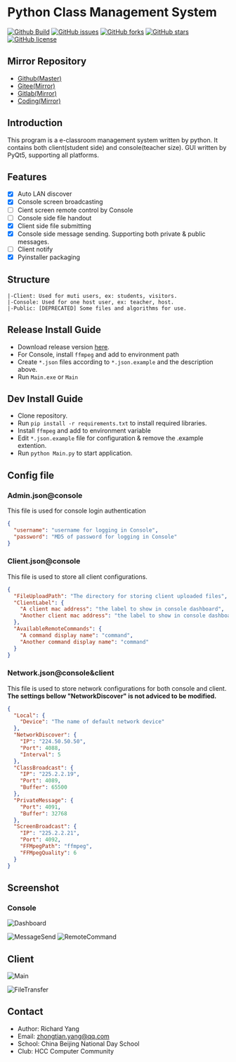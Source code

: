 # Python Class Management System
[![Github Build](https://github.com/yangzhongtian001/PYCM/workflows/PYCM-Build/badge.svg)](https://github.com/yangzhongtian001/PYCM/releases) [![GitHub issues](https://img.shields.io/github/issues/yangzhongtian001/PYCM)](https://github.com/yangzhongtian001/PYCM/issues) [![GitHub forks](https://img.shields.io/github/forks/yangzhongtian001/PYCM)](https://github.com/yangzhongtian001/PYCM/network) [![GitHub stars](https://img.shields.io/github/stars/yangzhongtian001/PYCM)](https://github.com/yangzhongtian001/PYCM/stargazers) [![GitHub license](https://img.shields.io/github/license/yangzhongtian001/PYCM)](https://github.com/yangzhongtian001/PYCM)

## Mirror Repository
* [Github(Master)](https://github.com/yangzhongtian001/PYCM)
* [Gitee(Mirror)](https://gitee.com/yangzhongtian/PYCM)
* [Gitlab(Mirror)](https://gitlab.com/yangzhongtian/PYCM)
* [Coding(Mirror)](https://yangzhongtian.coding.net/public/PYCM/PYCM/git/files)

## Introduction
This program is a e-classroom management system written by python. It contains both client(student side) and console(teacher size). GUI written by PyQt5, supporting all platforms.

## Features
* [x] Auto LAN discover
* [x] Console screen broadcasting
* [ ] Cient screen remote control by Console
* [ ] Console side file handout
* [x] Client side file submitting
* [x] Console side message sending. Supporting both private & public messages.
* [ ] Client notify
* [x] Pyinstaller packaging

## Structure
```
|-Client: Used for muti users, ex: students, visitors.
|-Console: Used for one host user, ex: teacher, host.
|-Public: [DEPRECATED] Some files and algorithms for use.
```

## Release Install Guide
* Download release version [here](https://github.com/yangzhongtian001/PYCM/releases).
* For Console, install `ffmpeg` and add to environment path
* Create `*.json` files according to `*.json.example` and the description above.
* Run `Main.exe` or `Main`

## Dev Install Guide
* Clone repository.
* Run `pip install -r requirements.txt` to install required libraries.
* Install `ffmpeg` and add to environment variable
* Edit `*.json.example` file for configuration & remove the .example extention.
* Run `python Main.py` to start application.

## Config file

### Admin.json@console
This file is used for console login authentication
```json
{
  "username": "username for logging in Console",
  "password": "MD5 of password for logging in Console"
}
```

### Client.json@console
This file is used to store all client configurations.
```json
{
  "FileUploadPath": "The directory for storing client uploaded files",
  "ClientLabel": {
    "A client mac address": "the label to show in console dashboard",
    "Another client mac address": "the label to show in console dashboard"
  },
  "AvailableRemoteCommands": {
    "A command display name": "command",
    "Another command display name": "command"
  }
}
```

### Network.json@console&client
This file is used to store network configurations for both console and client.
**The settings bellow "NetworkDiscover" is not adviced to be modified.**
```json
{
  "Local": {
    "Device": "The name of default network device"
  },
  "NetworkDiscover": {
    "IP": "224.50.50.50",
    "Port": 4088,
    "Interval": 5
  },
  "ClassBroadcast": {
    "IP": "225.2.2.19",
    "Port": 4089,
    "Buffer": 65500
  },
  "PrivateMessage": {
    "Port": 4091,
    "Buffer": 32768
  },
  "ScreenBroadcast": {
    "IP": "225.2.2.21",
    "Port": 4092,
    "FFMpegPath": "ffmpeg",
    "FFMpegQuality": 6
  }
}
```

## Screenshot

### Console
![Dashboard](ScreenShot/Console/Dashboard.png)

![MessageSend](ScreenShot/Console/MessageSend.png) ![RemoteCommand](ScreenShot/Console/RemoteCommand.png)

## Client
![Main](ScreenShot/Client/Main.png)

![FileTransfer](ScreenShot/Client/FileTransfer.png)

## Contact
* Author: Richard Yang
* Email: zhongtian.yang@qq.com
* School: China Beijing National Day School
* Club: HCC Computer Community